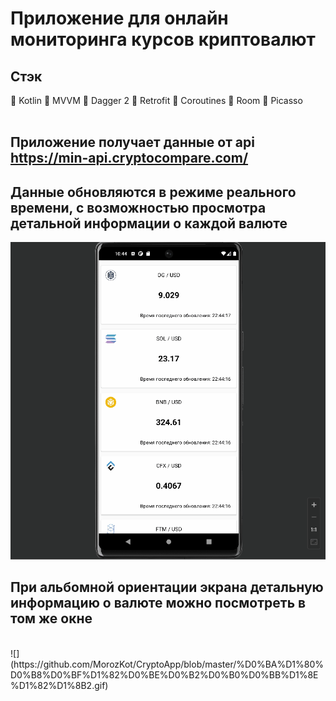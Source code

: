 # Приложение для онлайн мониторинга курсов криптовалют

## Стэк

:small_blue_diamond: Kotlin
:small_blue_diamond: MVVM
:small_blue_diamond: Dagger 2
:small_blue_diamond: Retrofit
:small_blue_diamond: Coroutines
:small_blue_diamond: Room
:small_blue_diamond: Picasso  
<br />  
## Приложение получает данные от api https://min-api.cryptocompare.com/ 
## Данные обновляются в режиме реального времени, с возможностью просмотра детальной информации о каждой валюте
![](https://github.com/MorozKot/CryptoApp/blob/master/%D0%BA%D1%80%D0%B8%D0%BF%D1%82%D0%BE%D0%B2%D0%B0%D0%BB%D1%8E%D1%82%D1%8B1.gif)
<br />  

## При альбомной ориентации экрана детальную информацию о валюте можно посмотреть в том же окне
<br />  
![](https://github.com/MorozKot/CryptoApp/blob/master/%D0%BA%D1%80%D0%B8%D0%BF%D1%82%D0%BE%D0%B2%D0%B0%D0%BB%D1%8E%D1%82%D1%8B2.gif)
